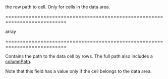 <!--**
/*-------------------------------------------
    Auto-generated file. Do not modify.
-------------------------------------------

**-->
<!--d-->the row path to cell. Only for cells in the data area.<!--/d-->
===========================================================================
<!--type-->array<!--/type-->
===========================================================================

<!--shortDescription-->
Contains the path to the data cell by rows. The full path also includes a [columnPath](/Documentation/ApiReference/UI_Widgets/dxPivotGrid/Pivot_Grid_Cell/#columnPath).
<!--/shortDescription-->

<!--fullDescription-->
Note that this field has a value only if the cell belongs to the data area.
<!--/fullDescription-->